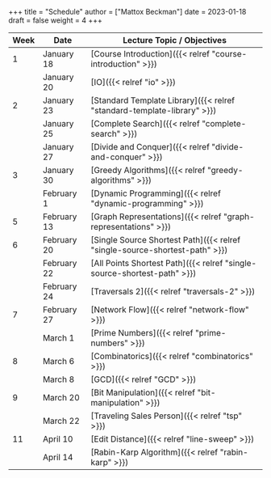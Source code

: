 +++
title = "Schedule"
author = ["Mattox Beckman"]
date = 2023-01-18
draft = false
weight = 4
+++

| Week | Date        | Lecture Topic / Objectives                                                  |
|------|-------------|-----------------------------------------------------------------------------|
| 1    | January 18  | [Course Introduction]({{< relref "course-introduction" >}})                 |
|      | January 20  | [IO]({{< relref "io" >}})                                                   |
| 2    | January 23  | [Standard Template Library]({{< relref "standard-template-library" >}})     |
|      | January 25  | [Complete Search]({{< relref "complete-search" >}})                         |
|      | January 27  | [Divide and Conquer]({{< relref "divide-and-conquer" >}})                   |
| 3    | January 30  | [Greedy Algorithms]({{< relref "greedy-algorithms" >}})                     |
|      | February 1  | [Dynamic Programming]({{< relref "dynamic-programming" >}})                 |
| 5    | February 13 | [Graph Representations]({{< relref "graph-representations" >}})             |
| 6    | February 20 | [Single Source Shortest Path]({{< relref "single-source-shortest-path" >}}) |
|      | February 22 | [All Points Shortest Path]({{< relref "single-source-shortest-path" >}})    |
|      | February 24 | [Traversals 2]({{< relref "traversals-2" >}})                               |
| 7    | February 27 | [Network Flow]({{< relref "network-flow" >}})                               |
|      | March 1     | [Prime Numbers]({{< relref "prime-numbers" >}})                             |
| 8    | March 6     | [Combinatorics]({{< relref "combinatorics" >}})                             |
|      | March 8     | [GCD]({{< relref "GCD" >}})                                                 |
| 9    | March 20    | [Bit Manipulation]({{< relref "bit-manipulation" >}})                       |
|      | March 22    | [Traveling Sales Person]({{< relref "tsp" >}})                              |
| 11   | April 10    | [Edit Distance]({{< relref "line-sweep" >}})                                |
|      | April 14    | [Rabin-Karp Algorithm]({{< relref "rabin-karp" >}})                         |
